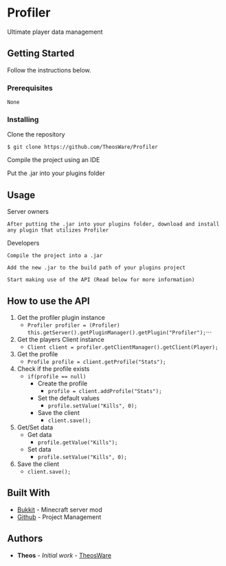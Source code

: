 # Profiler

Ultimate player data management

## Getting Started
Follow the instructions below.

### Prerequisites


```
None
```

### Installing


Clone the repository

```
$ git clone https://github.com/TheosWare/Profiler
```

Compile the project using an IDE

Put the .jar into your plugins folder

## Usage

Server owners

```
After putting the .jar into your plugins folder, download and install any plugin that utilizes Profiler
```

Developers
```
Compile the project into a .jar
```
```
Add the new .jar to the build path of your plugins project
```
```
Start making use of the API (Read below for more information)
```

## How to use the API

1. Get the profiler plugin instance
     - ``` Profiler profiler = (Profiler) this.getServer().getPluginManager().getPlugin("Profiler"); ```⋅⋅⋅
2. Get the players Client instance
     - ``` Client client = profiler.getClientManager().getClient(Player); ```
3. Get the profile
     - ``` Profile profile = client.getProfile("Stats"); ```
4. Check if the profile exists
      - ``` if(profile == null) ```
          + Create the profile
               - ``` profile = client.addProfile("Stats"); ```
          + Set the default values
               - ``` profile.setValue("Kills", 0); ```
          + Save the client
               - ``` client.save(); ```
5. Get/Set data
     + Get data
          - ``` profile.getValue("Kills"); ```
     + Set data
          - ``` profile.setValue("Kills", 0); ```
6. Save the client
     - ``` client.save(); ```



## Built With

* [Bukkit](https://bukkit.org/) - Minecraft server mod
* [Github](https://github.com) - Project Management




## Authors

* **Theos** - *Initial work* - [TheosWare](https://github.com/TheosWare)
